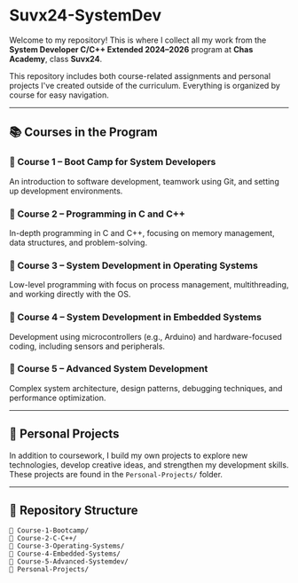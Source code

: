 # Suvx24-SystemDev

Welcome to my repository! This is where I collect all my work from the **System Developer C/C++ Extended 2024–2026** program at **Chas Academy**, class **Suvx24**.

This repository includes both course-related assignments and personal projects I've created outside of the curriculum. Everything is organized by course for easy navigation.

---

## 📚 Courses in the Program

### 🔹 Course 1 – Boot Camp for System Developers
An introduction to software development, teamwork using Git, and setting up development environments.

### 🔹 Course 2 – Programming in C and C++
In-depth programming in C and C++, focusing on memory management, data structures, and problem-solving.

### 🔹 Course 3 – System Development in Operating Systems
Low-level programming with focus on process management, multithreading, and working directly with the OS.

### 🔹 Course 4 – System Development in Embedded Systems
Development using microcontrollers (e.g., Arduino) and hardware-focused coding, including sensors and peripherals.

### 🔹 Course 5 – Advanced System Development
Complex system architecture, design patterns, debugging techniques, and performance optimization.

---

## 💼 Personal Projects
In addition to coursework, I build my own projects to explore new technologies, develop creative ideas, and strengthen my development skills. These projects are found in the `Personal-Projects/` folder.

---

## 🧭 Repository Structure
```plaintext
📁 Course-1-Bootcamp/
📁 Course-2-C-C++/
📁 Course-3-Operating-Systems/
📁 Course-4-Embedded-Systems/
📁 Course-5-Advanced-Systemdev/
📁 Personal-Projects/
